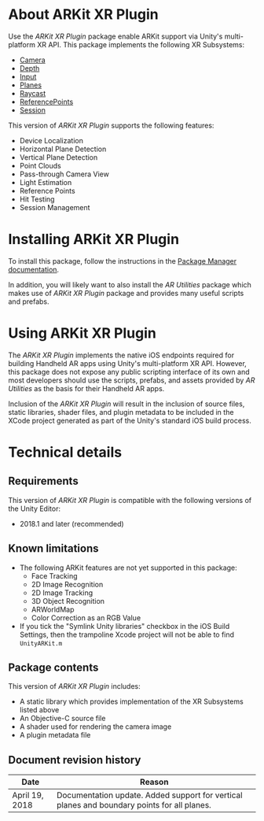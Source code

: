 # About ARKit XR Plugin

Use the *ARKit XR Plugin* package enable ARKit support via Unity's multi-platform XR API. This package implements the following XR Subsystems:

* [Camera](https://docs.unity3d.com/2018.1/Documentation/ScriptReference/Experimental.XR.XRCameraSubsystem.html)
* [Depth](https://docs.unity3d.com/2018.1/Documentation/ScriptReference/Experimental.XR.XRDepthSubsystem.html)
* [Input](https://docs.unity3d.com/2018.1/Documentation/ScriptReference/Experimental.XR.XRInputSubsystem.html)
* [Planes](https://docs.unity3d.com/2018.1/Documentation/ScriptReference/Experimental.XR.XRPlaneSubsystem.html)
* [Raycast](https://docs.unity3d.com/2018.1/Documentation/ScriptReference/Experimental.XR.XRRaycastSubsystem.html)
* [ReferencePoints](https://docs.unity3d.com/2018.1/Documentation/ScriptReference/Experimental.XR.XRReferencePointSubsystem.html)
* [Session](https://docs.unity3d.com/2018.1/Documentation/ScriptReference/Experimental.XR.XRSessionSubsystem.html)

This version of *ARKit XR Plugin* supports the following features:

* Device Localization
* Horizontal Plane Detection
* Vertical Plane Detection
* Point Clouds
* Pass-through Camera View
* Light Estimation
* Reference Points
* Hit Testing
* Session Management

# Installing ARKit XR Plugin

To install this package, follow the instructions in the [Package Manager documentation](https://docs.unity3d.com/Packages/com.unity.package-manager-ui@latest/index.html). 

In addition, you will likely want to also install the *AR Utilities* package which makes use of *ARKit XR Plugin* package and provides many useful scripts and prefabs.

# Using ARKit XR Plugin

The *ARKit XR Plugin* implements the native iOS endpoints required for building Handheld AR apps using Unity's multi-platform XR API. However, this package does not expose any public scripting interface of its own and most developers should use the scripts, prefabs, and assets provided by *AR Utilities* as the basis for their Handheld AR apps.

Inclusion of the *ARKit XR Plugin* will result in the inclusion of source files, static libraries, shader files, and plugin metadata to be included in the XCode project generated as part of the Unity's standard iOS build process.

# Technical details
## Requirements

This version of *ARKit XR Plugin* is compatible with the following versions of the Unity Editor:

* 2018.1 and later (recommended)

## Known limitations

* The following ARKit features are not yet supported in this package:
    * Face Tracking
    * 2D Image Recognition
    * 2D Image Tracking
    * 3D Object Recognition
    * ARWorldMap
    * Color Correction as an RGB Value
* If you tick the "Symlink Unity libraries" checkbox in the iOS Build Settings, then the trampoline Xcode project will not be able to find `UnityARKit.m`

## Package contents

This version of *ARKit XR Plugin* includes:

* A static library which provides implementation of the XR Subsystems listed above
* An Objective-C source file 
* A shader used for rendering the camera image
* A plugin metadata file 

## Document revision history
|Date|Reason|
|---|---|
|April 19, 2018|Documentation update. Added support for vertical planes and boundary points for all planes.|

